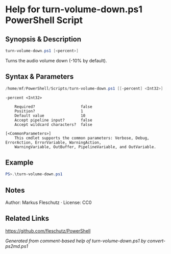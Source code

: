 # Help for turn-volume-down.ps1 PowerShell Script

## Synopsis & Description
```powershell
turn-volume-down.ps1 [<percent>]
```

Turns the audio volume down (-10% by default).

## Syntax & Parameters
```powershell
/home/mf/PowerShell/Scripts/turn-volume-down.ps1 [[-percent] <Int32>] [<CommonParameters>]
```

```
-percent <Int32>
    
    Required?                    false
    Position?                    1
    Default value                10
    Accept pipeline input?       false
    Accept wildcard characters?  false
```

```
[<CommonParameters>]
    This cmdlet supports the common parameters: Verbose, Debug, ErrorAction, ErrorVariable, WarningAction, 
    WarningVariable, OutBuffer, PipelineVariable, and OutVariable.
```

## Example
```powershell
PS>.\turn-volume-down.ps1
```


## Notes
Author: Markus Fleschutz · License: CC0

## Related Links
https://github.com/fleschutz/PowerShell

*Generated from comment-based help of turn-volume-down.ps1 by convert-ps2md.ps1*

